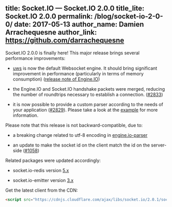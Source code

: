 title: Socket.IO  —  Socket.IO 2.0.0
title_lite: Socket.IO 2.0.0
permalink: /blog/socket-io-2-0-0/
date: 2017-05-13
author_name: Damien Arrachequesne
author_link: https://github.com/darrachequesne
---

Socket.IO 2.0.0 is finally here! This major release brings several performance improvements:

- [uws](https://github.com/uWebSockets/uWebSockets) is now the default Websocket engine. It should bring significant improvement in performance (particularly in terms of memory consumption) ([release note of Engine.IO](https://github.com/socketio/engine.io/releases/tag/2.0.0))

- the Engine.IO and Socket.IO handshake packets were merged, reducing the number of roundtrips necessary to establish a connection. ([#2833](https://github.com/socketio/socket.io/pull/2833))

- it is now possible to provide a custom parser according to the needs of your application ([#2829](https://github.com/socketio/socket.io/pull/2829)). Please take a look at the [example](https://github.com/socketio/socket.io/tree/master/examples/custom-parsers) for more information.

Please note that this release is not backward-compatible, due to:

- a breaking change related to utf-8 encoding in [engine.io-parser](https://github.com/socketio/engine.io-parser/pull/81)

- an update to make the socket id on the client match the id on the server-side ([#1058](https://github.com/socketio/socket.io-client/pull/1058))

Related packages were updated accordingly:

- socket.io-redis version [5.x](https://github.com/socketio/socket.io-redis/releases/tag/5.0.0)

- socket.io-emitter version [3.x](https://github.com/socketio/socket.io-emitter/releases/tag/3.0.0)

Get the latest client from the CDN:

```html
<script src="https://cdnjs.cloudflare.com/ajax/libs/socket.io/2.0.1/socket.io.js"></script>
```
